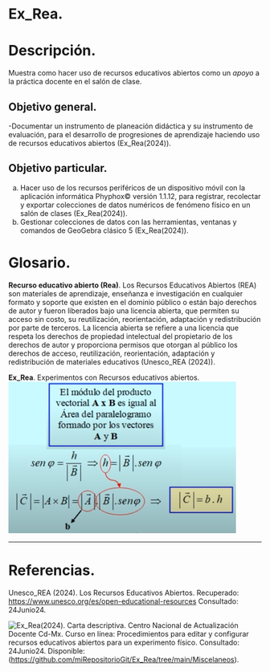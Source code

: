 # Ex_Rea.

# Descripción.
Muestra como hacer uso de recursos educativos abiertos como un _apoyo_ a la práctica docente
en el salón de clase.

## Objetivo general. 

-Documentar un instrumento de planeación didáctica y su instrumento de evaluación, para el desarrollo 
de progresiones de aprendizaje haciendo uso de recursos educativos abiertos (Ex_Rea(2024)). 

## Objetivo particular. 

<ol type="a">
  <li>Hacer uso de los recursos periféricos de un dispositivo móvil 
      con la aplicación informática Phyphox© versión 1.1.12, para 
	  registrar, recolectar y exportar colecciones de datos numéricos 
	  de fenómeno físico en un salón de clases (Ex_Rea(2024)). </li>
  <li>Gestionar colecciones de datos con las herramientas, 
	  ventanas y comandos de GeoGebra clásico 5 (Ex_Rea(2024)). </li>
</ol>

# Glosario.

**Recurso educativo abierto (Rea)**.
	Los Recursos Educativos Abiertos (REA) son materiales de aprendizaje, 
	enseñanza e investigación en cualquier formato y soporte que existen 
	en el dominio público o están bajo derechos de autor y fueron 
	liberados bajo una licencia abierta, que permiten su acceso sin costo,
	su reutilización, reorientación, adaptación y redistribución por parte
	de terceros. 	La licencia abierta se refiere a una licencia que 
	respeta los derechos de propiedad intelectual del propietario de los 
	derechos de autor y proporciona permisos que otorgan al público los 
	derechos de acceso, reutilización, reorientación, adaptación y 
	redistribución de materiales educativos (Unesco_REA (2024)).

**Ex_Rea**.
	Experimentos con Recursos educativos abiertos.	<br>
	![producto vectorial](/Img/ecuaciones.PNG "Módulo producto vectorial")<br>
	
***
	
# Referencias.

Unesco_REA (2024).
Los Recursos Educativos Abiertos.
Recuperado: https://www.unesco.org/es/open-educational-resources
Consultado: 24Junio24.


![Ex_Rea(2024)](https://github.com/miRepositorioGit/Ex_Rea/tree/main/Miscelaneos).
Carta descriptiva. Centro Nacional de Actualización Docente Cd-Mx.
Curso en línea: Procedimientos para editar y configurar recursos educativos abiertos para un experimento físico.
Consultado: 24Junio24.
Disponible: (https://github.com/miRepositorioGit/Ex_Rea/tree/main/Miscelaneos).


